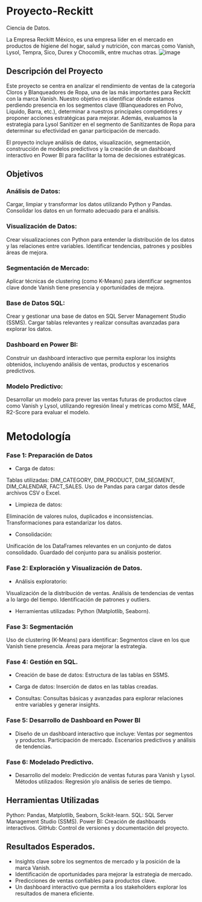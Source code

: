 # Proyecto-Reckitt
Ciencia de Datos.

La Empresa Reckitt México, es una empresa líder en el mercado en productos de higiene del hogar, salud y nutrición, con marcas como Vanish, Lysol, Tempra, Sico, Durex y Chocomilk, entre
muchas otras.
![image](https://github.com/user-attachments/assets/ac30f613-d90f-4165-8438-50861981b1a4)

## Descripción del Proyecto
Este proyecto se centra en analizar el rendimiento de ventas de la categoría Cloros y Blanqueadores de Ropa, una de las más importantes para Reckitt con la marca Vanish. Nuestro objetivo es identificar dónde estamos perdiendo presencia en los segmentos clave (Blanqueadores en Polvo, Líquido, Barra, etc.), determinar a nuestros principales competidores y proponer acciones estratégicas para mejorar. Además, evaluamos la estrategia para Lysol Sanitizer en el segmento de Sanitizantes de Ropa para determinar su efectividad en ganar participación de mercado.

El proyecto incluye análisis de datos, visualización, segmentación, construcción de modelos predictivos y la creación de un dashboard interactivo en Power BI para facilitar la toma de decisiones estratégicas.

## Objetivos
### Análisis de Datos:

Cargar, limpiar y transformar los datos utilizando Python y Pandas.
Consolidar los datos en un formato adecuado para el análisis.

### Visualización de Datos:

Crear visualizaciones con Python para entender la distribución de los datos y las relaciones entre variables.
Identificar tendencias, patrones y posibles áreas de mejora.

### Segmentación de Mercado:

Aplicar técnicas de clustering (como K-Means) para identificar segmentos clave donde Vanish tiene presencia y oportunidades de mejora.

### Base de Datos SQL:

Crear y gestionar una base de datos en SQL Server Management Studio (SSMS).
Cargar tablas relevantes y realizar consultas avanzadas para explorar los datos.

### Dashboard en Power BI:

Construir un dashboard interactivo que permita explorar los insights obtenidos, incluyendo análisis de ventas, productos y escenarios predictivos.

### Modelo Predictivo:

Desarrollar un modelo para prever las ventas futuras de productos clave como Vanish y Lysol, utilizando regresión lineal y metricas como MSE, MAE, R2-Score para evaluar el modelo.

# Metodología

### Fase 1: Preparación de Datos
* Carga de datos:

Tablas utilizadas: DIM_CATEGORY, DIM_PRODUCT, DIM_SEGMENT, DIM_CALENDAR, FACT_SALES.
Uso de Pandas para cargar datos desde archivos CSV o Excel.

* Limpieza de datos:

Eliminación de valores nulos, duplicados e inconsistencias.
Transformaciones para estandarizar los datos.

* Consolidación:

Unificación de los DataFrames relevantes en un conjunto de datos consolidado.
Guardado del conjunto para su análisis posterior.

### Fase 2: Exploración y Visualización de Datos.
* Análisis exploratorio:

Visualización de la distribución de ventas.
Análisis de tendencias de ventas a lo largo del tiempo.
Identificación de patrones y outliers.

* Herramientas utilizadas: Python (Matplotlib, Seaborn).

### Fase 3: Segmentación
Uso de clustering (K-Means) para identificar:
Segmentos clave en los que Vanish tiene presencia.
Áreas para mejorar la estrategia.

### Fase 4: Gestión en SQL.
* Creación de base de datos:
Estructura de las tablas en SSMS.

* Carga de datos:
Inserción de datos en las tablas creadas.

* Consultas:
Consultas básicas y avanzadas para explorar relaciones entre variables y generar insights.

### Fase 5: Desarrollo de Dashboard en Power BI

* Diseño de un dashboard interactivo que incluye:
Ventas por segmentos y productos.
Participación de mercado.
Escenarios predictivos y análisis de tendencias.

### Fase 6: Modelado Predictivo.

* Desarrollo del modelo:
Predicción de ventas futuras para Vanish y Lysol.
Métodos utilizados: Regresión y/o análisis de series de tiempo.

## Herramientas Utilizadas
Python: Pandas, Matplotlib, Seaborn, Scikit-learn.
SQL: SQL Server Management Studio (SSMS).
Power BI: Creación de dashboards interactivos.
GitHub: Control de versiones y documentación del proyecto.

## Resultados Esperados.
- Insights clave sobre los segmentos de mercado y la posición de la marca Vanish.
- Identificación de oportunidades para mejorar la estrategia de mercado.
- Predicciones de ventas confiables para productos clave.
- Un dashboard interactivo que permita a los stakeholders explorar los resultados de manera eficiente.

